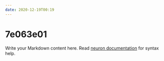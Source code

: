 ```yaml
---
date: 2020-12-19T00:19
---
```


# 7e063e01

Write your Markdown content here. Read [neuron documentation](https://neuron.zettel.page/2011404.html) for syntax help.

